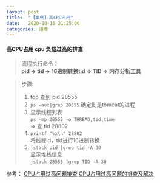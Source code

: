 ```yaml
---
layout: post
title:  "【案例】高CPU占用"
date:   2020-10-16 21:25:00
categories: 运维
---
```


#### 高CPU占用 cpu 负载过高的排查   

>流程执行命令：  
>**pid -> tid -> 16进制转换tid => TID => 内存分析工具**  

>步骤:  
>1. top 查到 pid 28555  
>2. `ps -aux|grep 28555` 确定到是tomcat的进程  
>3. 显示线程列表  
> `ps -mp 28555 -o THREAD,tid,time`  
> => 查 tid 28802  
>4. `printf "%x\n" 28802`  
> 将线程id，tid进行16进制转换  
>5. `jstack pid |grep tid -A 30`   
> 显示堆栈信息   
> `jstack 28555 |grep TID -A 30`  


参考：
[CPU占用过高问题排查]
[CPU占用过高问题的排查及解决](附Top解释)

[CPU占用过高问题排查]:https://segmentfault.com/a/1190000015897229
[CPU占用过高问题的排查及解决]:https://blog.csdn.net/weixin_41563161/article/details/104627299